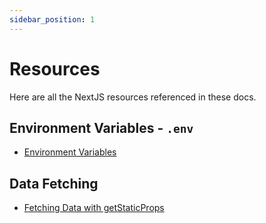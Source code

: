 ```yaml
---
sidebar_position: 1
---
```


# Resources 

Here are all the NextJS resources referenced in these docs.

## Environment Variables - `.env`

- [Environment Variables](https://nextjs.org/docs/api-reference/next.config.js/environment-variables)

## Data Fetching

- [Fetching Data with getStaticProps](https://nextjs.org/docs/basic-features/data-fetching/get-server-side-props)

